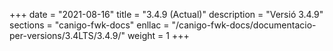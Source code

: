 +++
date        = "2021-08-16"
title       = "3.4.9 (Actual)"
description = "Versió 3.4.9"
sections    = "canigo-fwk-docs"
enllac		= "/canigo-fwk-docs/documentacio-per-versions/3.4LTS/3.4.9/"
weight		= 1
+++
